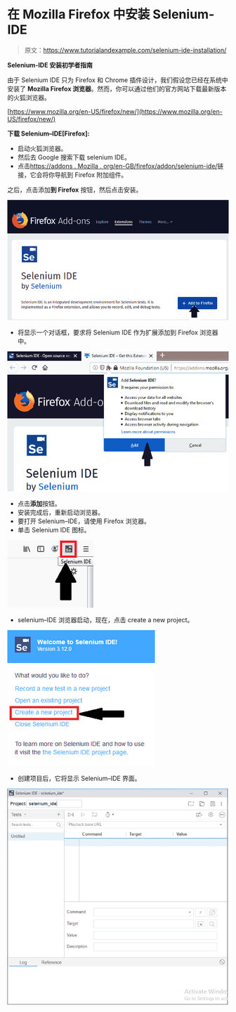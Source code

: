 # 在 Mozilla Firefox 中安装 Selenium-IDE

> 原文：<https://www.tutorialandexample.com/selenium-ide-installation/>

**Selenium-IDE 安装初学者指南**

由于 Selenium IDE 只为 Firefox 和 Chrome 插件设计，我们假设您已经在系统中安装了 **Mozilla Firefox 浏览器**。然而，你可以通过他们的官方网站下载最新版本的火狐浏览器。

[https://www.mozilla.org/en-US/firefox/new/](https://www.mozilla.org/en-US/firefox/new/)

**下载 Selenium–IDE[Firefox]:**

*   启动火狐浏览器。
*   然后去 Google 搜索下载 selenium IDE。
*   点击[https://addons . Mozilla . org/en-GB/firefox/addon/selenium-ide/](https://addons.mozilla.org/en-GB/firefox/addon/selenium-ide/)链接，它会将你导航到 Firefox 附加组件。

之后，点击添加**到 Firefox** 按钮，然后点击安装。

![clicks on add to the Firefox button](img/c5449345dbed91d32a837761856b4e91.png)

*   将显示一个对话框，要求将 Selenium IDE 作为扩展添加到 Firefox 浏览器中。

![Selenium IDE as an extension](img/dbca575b742656f29e8e7718a5e0d2c5.png)

*   点击**添加**按钮。
*   安装完成后，重新启动浏览器。
*   要打开 Selenium–IDE，请使用 Firefox 浏览器。
*   单击 Selenium IDE 图标。

![Selenium IDE icon](img/df70c17dbad6f2ece9d323c5690b084a.png)

*   selenium–IDE 浏览器启动，现在，点击 create a new project。

![click on create a new project](img/6f8c7efcdd53aad890c2f92a7f9a0620.png)

*   创建项目后，它将显示 Selenium–IDE 界面。

![After creating the project](img/b0c3c67b74faa237f5641712d2702bd6.png)